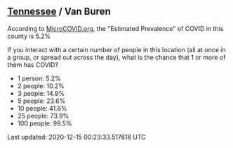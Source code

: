 
## [Tennessee](/united-states/tennessee) / Van Buren

According to [MicroCOVID.org](http://microcovid.org),
the "Estimated Prevalence" of COVID in this county is 5.2%

If you interact with a certain number of people in this location
(all at once in a group, or spread out across the day), what is the chance that
1 or more of them has COVID?

- 1 person: 5.2%
- 2 people: 10.2%
- 3 people: 14.9%
- 5 people: 23.6%
- 10 people: 41.6%
- 25 people: 73.9%
- 100 people: 99.5%

Last updated: 2020-12-15 00:23:33.517618 UTC
